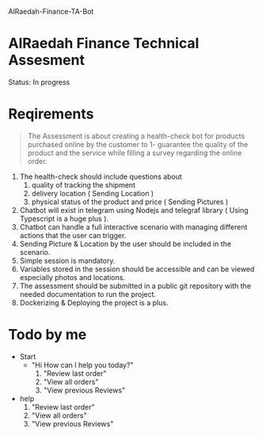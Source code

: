 AlRaedah-Finance-TA-Bot

# AlRaedah Finance Technical Assesment

Status: In progress

# Reqirements

> The Assessment is about creating a health-check bot for products purchased online by the customer to 
1- guarantee the quality of the product and the service while filling a survey regarding the online order.

1. The health-check should include questions about 
    1. quality of tracking the shipment 
    2. delivery location ( Sending Location )
    3.  physical status of the product and price ( Sending Pictures )
2. Chatbot will exist in telegram using Nodejs and telegraf library ( Using Typescript is a huge plus ).
3. Chatbot can handle a full interactive scenario with managing different actions that the user can trigger.
4. Sending Picture & Location by the user should be included in the scenario.
5. Simple session is mandatory.
6. Variables stored in the session should be accessible and can be viewed especially photos and locations.
7. The assessment should be submitted in a public git repository with the needed documentation to run the project.
8. Dockerizing & Deploying the project is a plus.

# Todo by me

- Start
    - "Hi How can I help you today?"
        1. "Review last order" 
        2. "View all orders"
        3. "View previous Reviews"
- help
    1. "Review last order" 
    2. "View all orders"
    3. "View previous Reviews"

[]()
